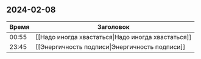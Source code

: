 ## 2024-02-08
| Время | Заголовок |
| --- | --- |
| 00:55 | [[Надо иногда хвастаться\|Надо иногда хвастаться]] |
| 23:45 | [[Энергичность подписи\|Энергичность подписи]] |
